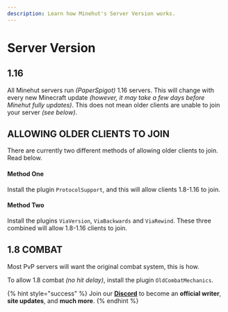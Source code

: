 ```yaml
---
description: Learn how Minehut's Server Version works.
---
```


# Server Version

## 1.16

All Minehut servers run _\(PaperSpigot\)_ 1.16 servers. This will change with every new Minecraft update _\(however, it may take a few days before Minehut fully updates\)_. This does not mean older clients are unable to join your server _\(see below\)_.

## ALLOWING OLDER CLIENTS TO JOIN

There are currently two different methods of allowing older clients to join. Read below.

#### Method One

Install the plugin `ProtocolSupport`, and this will allow clients 1.8-1.16 to join.

#### Method Two

Install the plugins `ViaVersion`, `ViaBackwards` and `ViaRewind`. These three combined will allow 1.8-1.16 clients to join.

## 1.8 COMBAT

Most PvP servers will want the original combat system, this is how.

To allow 1.8 combat _\(no hit delay\)_, install the plugin `OldCombatMechanics`. 

{% hint style="success" %}
Join our **[Discord](https://invite.gg/minehutxyz)** to become an **official writer**, **site updates**, and **much more**.
{% endhint %}

